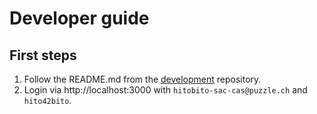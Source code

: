 # Developer guide

## First steps

1. Follow the README.md from the [development](https://github.com/hitobito/development) repository.
1. Login via http://localhost:3000 with `hitobito-sac-cas@puzzle.ch` and `hito42bito`.
